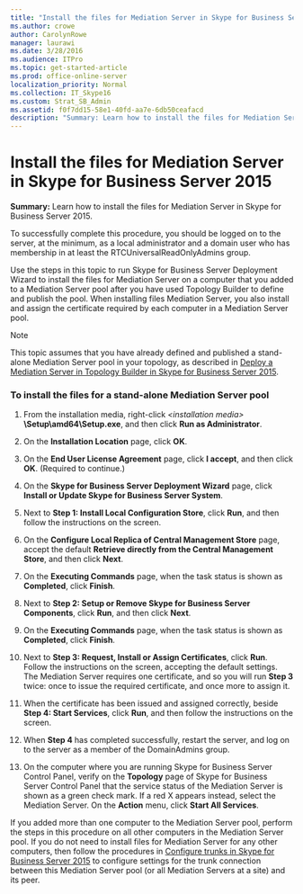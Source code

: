 ```yaml
---
title: "Install the files for Mediation Server in Skype for Business Server 2015"
ms.author: crowe
author: CarolynRowe
manager: laurawi
ms.date: 3/28/2016
ms.audience: ITPro
ms.topic: get-started-article
ms.prod: office-online-server
localization_priority: Normal
ms.collection: IT_Skype16
ms.custom: Strat_SB_Admin
ms.assetid: f0f7dd15-58e1-40fd-aa7e-6db50ceafacd
description: "Summary: Learn how to install the files for Mediation Server in Skype for Business Server 2015."
---
```


# Install the files for Mediation Server in Skype for Business Server 2015
 
**Summary:** Learn how to install the files for Mediation Server in Skype for Business Server 2015.
  
To successfully complete this procedure, you should be logged on to the server, at the minimum, as a local administrator and a domain user who has membership in at least the RTCUniversalReadOnlyAdmins group.
  
Use the steps in this topic to run Skype for Business Server Deployment Wizard to install the files for Mediation Server on a computer that you added to a Mediation Server pool after you have used Topology Builder to define and publish the pool. When installing files Mediation Server, you also install and assign the certificate required by each computer in a Mediation Server pool. 
  
> [!NOTE]
> This topic assumes that you have already defined and published a stand-alone Mediation Server pool in your topology, as described in [Deploy a Mediation Server in Topology Builder in Skype for Business Server 2015](deploy-a-mediation-server.md). 
  
### To install the files for a stand-alone Mediation Server pool

1. From the installation media, right-click  _\<installation media\>_ **\Setup\amd64\Setup.exe**, and then click **Run as Administrator**.
    
2. On the **Installation Location** page, click **OK**.
    
3. On the **End User License Agreement** page, click **I accept**, and then click **OK**. (Required to continue.)
    
4. On the **Skype for Business Server Deployment Wizard** page, click **Install or Update Skype for Business Server System**.
    
5. Next to **Step 1: Install Local Configuration Store**, click **Run**, and then follow the instructions on the screen.
    
6. On the **Configure Local Replica of Central Management Store** page, accept the default **Retrieve directly from the Central Management Store**, and then click **Next**.
    
7. On the **Executing Commands** page, when the task status is shown as **Completed**, click **Finish**.
    
8. Next to **Step 2: Setup or Remove Skype for Business Server Components**, click **Run**, and then click **Next**.
    
9. On the **Executing Commands** page, when the task status is shown as **Completed**, click **Finish**.
    
10. Next to **Step 3: Request, Install or Assign Certificates**, click **Run**. Follow the instructions on the screen, accepting the default settings. The Mediation Server requires one certificate, and so you will run **Step 3** twice: once to issue the required certificate, and once more to assign it.
    
11. When the certificate has been issued and assigned correctly, beside **Step 4: Start Services**, click **Run**, and then follow the instructions on the screen.
    
12. When **Step 4** has completed successfully, restart the server, and log on to the server as a member of the DomainAdmins group.
    
13. On the computer where you are running Skype for Business Server Control Panel, verify on the **Topology** page of Skype for Business Server Control Panel that the service status of the Mediation Server is shown as a green check mark. If a red X appears instead, select the Mediation Server. On the **Action** menu, click **Start All Services**. 
    
If you added more than one computer to the Mediation Server pool, perform the steps in this procedure on all other computers in the Mediation Server pool. If you do not need to install files for Mediation Server for any other computers, then follow the procedures in [Configure trunks in Skype for Business Server 2015](configure-trunks.md) to configure settings for the trunk connection between this Mediation Server pool (or all Mediation Servers at a site) and its peer.

